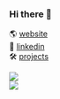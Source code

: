 ### Hi there 👋

🌎 [website](https://www.cfoyer.com/) </br>
👥 [linkedin](https://linkedin.cfoyer.com/) </br>
🛠 [projects](https://wordpress.cfoyer.com/) </br>


<div style:"span">
  <div style=" style="display:inline-block; float: left;">
    <a href="https://github.com/anuraghazra/github-readme-stats">
      <img align="center" src="https://github-readme-stats.vercel.app/api?username=Christophe-Foyer&show_icons=true&count_private=true&hide_rank=true" />
    </a>
  </div>                                                                                                                                              
  <div style=" style="display:inline-block; float: left;">
    <a href="https://github.com/anuraghazra/convoychat">
      <img align="center" src="https://github-readme-stats.vercel.app/api/top-langs/?username=Christophe-Foyer&hide=HTML&layout=compact&langs_count=4" />
    </a>
  </div>
</div>
